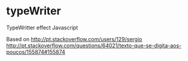 # typeWriter
TypeWritter effect Javascript

Based on http://pt.stackoverflow.com/users/129/sergio
         http://pt.stackoverflow.com/questions/64021/texto-que-se-digita-aos-poucos/155874#155874
       
